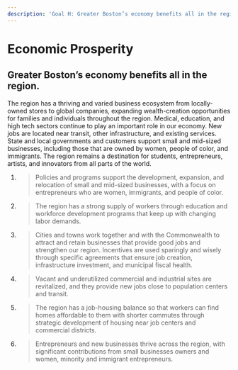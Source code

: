 ```yaml
---
description: 'Goal H: Greater Boston’s economy benefits all in the region.'
---
```


# Economic Prosperity

## Greater Boston’s economy benefits all in the region.

The region has a thriving and varied business ecosystem from locally-owned stores to global companies, expanding wealth-creation opportunities for families and individuals throughout the region. Medical, education, and high tech sectors continue to play an important role in our economy. New jobs are located near transit, other infrastructure, and existing services. State and local governments and customers support small and mid-sized businesses, including those that are owned by women, people of color, and immigrants. The region remains a destination for students, entrepreneurs, artists, and innovators from all parts of the world.

1. > Policies and programs support the development, expansion, and relocation of small and mid-sized businesses, with a focus on entrepreneurs who are women, immigrants, and people of color.
2. > The region has a strong supply of workers through education and workforce development programs that keep up with changing labor demands.
3. > Cities and towns work together and with the Commonwealth to attract and retain businesses that provide good jobs and strengthen our region. Incentives are used sparingly and wisely through specific agreements that ensure job creation, infrastructure investment, and municipal fiscal health.
4. > Vacant and underutilized commercial and industrial sites are revitalized, and they provide new jobs close to population centers and transit.
5. > The region has a job-housing balance so that workers can find homes affordable to them with shorter commutes through strategic development of housing near job centers and commercial districts.
6. > Entrepreneurs and new businesses thrive across the region, with significant contributions from small businesses owners and women, minority and immigrant entrepreneurs.

